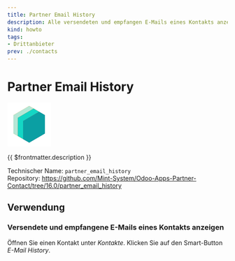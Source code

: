 ```yaml
---
title: Partner Email History
description: Alle versendeten und empfangen E-Mails eines Kontakts anzeigen.
kind: howto
tags:
- Drittanbieter
prev: ./contacts
---
```

# Partner Email History
![icon_oms_box](attachments/icons_odoo_mint_system.png)

{{ $frontmatter.description }}

Technischer Name: `partner_email_history`\
Repository: <https://github.com/Mint-System/Odoo-Apps-Partner-Contact/tree/16.0/partner_email_history>

## Verwendung

### Versendete und empfangene E-Mails eines Kontakts anzeigen

Öffnen Sie einen Kontakt unter *Kontakte*. Klicken Sie auf den Smart-Button *E-Mail History*.